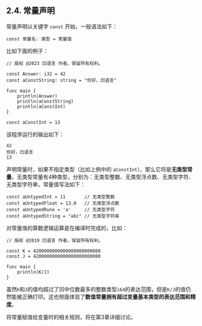 ## 2.4. 常量声明

常量声明以关键字 `const` 开始，一般语法如下：

```wa
const 常量名: 类型 = 常量值
```

比如下面的例子：

```wa
// 版权 @2023 凹语言 作者。保留所有权利。

const Answer: i32 = 42
const aConstString: string = "你好，凹语言"

func main {
    println(Answer)
    println(aConstString)
    println(aConstInt)
}

const aConstInt = 13
```

该程序运行的输出如下：

```
42
你好，凹语言
13
```

声明常量时，如果不指定类型（比如上例中的 `aConstInt`），那么它将是**无类型常量**，无类型常量有4种类型，分别为：无类型整数、无类型浮点数、无类型字符、无类型字符串，常量值写法如下：

```wa
const aUntypedInt = 11       // 无类型整数
const aUntypedFloat = 13.0   // 无类型浮点数
const aUntypedRune = 'a'     // 无类型字符
const aUntypedString = "abc" // 无类型字符串
```

对常量值的算数逻辑运算是在编译时完成的，比如：

```wa
// 版权 @2019 凹语言 作者。保留所有权利。

const K = 4200000000000000000000000
const J = 4200000000000000000000000

func main {
    println(K/J)
}
```

虽然`K`和`J`的值均超过了凹中位数最多的整数类型`i64`的表达范围，但是`K/J`的值仍然能被正确打印。这也侧面体现了**数值常量拥有超过变量基本类型的表达范围和精度**。

将常量赋值给变量时的相关规则，将在第3章详细讨论。